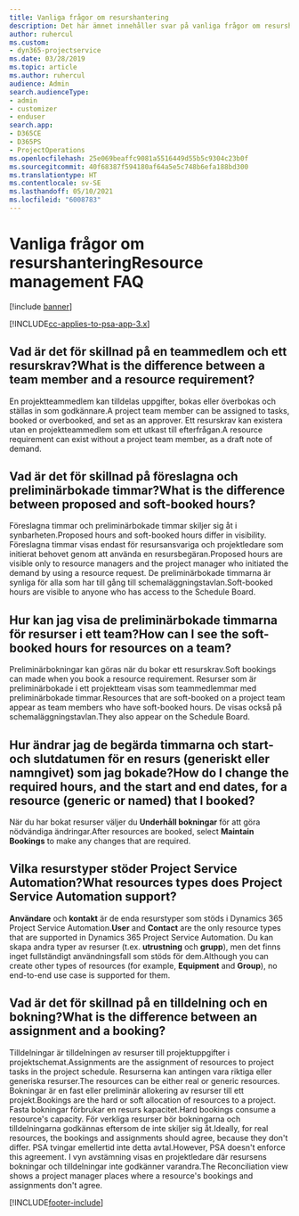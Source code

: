 ```yaml
---
title: Vanliga frågor om resurshantering
description: Det här ämnet innehåller svar på vanliga frågor om resurshantering.
author: ruhercul
ms.custom:
- dyn365-projectservice
ms.date: 03/28/2019
ms.topic: article
ms.author: ruhercul
audience: Admin
search.audienceType:
- admin
- customizer
- enduser
search.app:
- D365CE
- D365PS
- ProjectOperations
ms.openlocfilehash: 25e069beaffc9081a5516449d55b5c9304c23b0f
ms.sourcegitcommit: 40f68387f594180af64a5e5c748b6efa188bd300
ms.translationtype: HT
ms.contentlocale: sv-SE
ms.lasthandoff: 05/10/2021
ms.locfileid: "6008783"
---
```

# <a name="resource-management-faq"></a><span data-ttu-id="64599-103">Vanliga frågor om resurshantering</span><span class="sxs-lookup"><span data-stu-id="64599-103">Resource management FAQ</span></span>

[!include [banner](../includes/psa-now-project-operations.md)]

[!INCLUDE[cc-applies-to-psa-app-3.x](../includes/cc-applies-to-psa-app-3x.md)]

## <a name="what-is-the-difference-between-a-team-member-and-a-resource-requirement"></a><span data-ttu-id="64599-104">Vad är det för skillnad på en teammedlem och ett resurskrav?</span><span class="sxs-lookup"><span data-stu-id="64599-104">What is the difference between a team member and a resource requirement?</span></span>

<span data-ttu-id="64599-105">En projektteammedlem kan tilldelas uppgifter, bokas eller överbokas och ställas in som godkännare.</span><span class="sxs-lookup"><span data-stu-id="64599-105">A project team member can be assigned to tasks, booked or overbooked, and set as an approver.</span></span> <span data-ttu-id="64599-106">Ett resurskrav kan existera utan en projektteammedlem som ett utkast till efterfrågan.</span><span class="sxs-lookup"><span data-stu-id="64599-106">A resource requirement can exist without a project team member, as a draft note of demand.</span></span> 

## <a name="what-is-the-difference-between-proposed-and-soft-booked-hours"></a><span data-ttu-id="64599-107">Vad är det för skillnad på föreslagna och preliminärbokade timmar?</span><span class="sxs-lookup"><span data-stu-id="64599-107">What is the difference between proposed and soft-booked hours?</span></span>

<span data-ttu-id="64599-108">Föreslagna timmar och preliminärbokade timmar skiljer sig åt i synbarheten.</span><span class="sxs-lookup"><span data-stu-id="64599-108">Proposed hours and soft-booked hours differ in visibility.</span></span> <span data-ttu-id="64599-109">Föreslagna timmar visas endast för resursansvariga och projektledare som initierat behovet genom att använda en resursbegäran.</span><span class="sxs-lookup"><span data-stu-id="64599-109">Proposed hours are visible only to resource managers and the project manager who initiated the demand by using a resource request.</span></span> <span data-ttu-id="64599-110">De preliminärbokade timmarna är synliga för alla som har till gång till schemaläggningstavlan.</span><span class="sxs-lookup"><span data-stu-id="64599-110">Soft-booked hours are visible to anyone who has access to the Schedule Board.</span></span>

## <a name="how-can-i-see-the-soft-booked-hours-for-resources-on-a-team"></a><span data-ttu-id="64599-111">Hur kan jag visa de preliminärbokade timmarna för resurser i ett team?</span><span class="sxs-lookup"><span data-stu-id="64599-111">How can I see the soft-booked hours for resources on a team?</span></span>

<span data-ttu-id="64599-112">Preliminärbokningar kan göras när du bokar ett resurskrav.</span><span class="sxs-lookup"><span data-stu-id="64599-112">Soft bookings can made when you book a resource requirement.</span></span> <span data-ttu-id="64599-113">Resurser som är preliminärbokade i ett projektteam visas som teammedlemmar med preliminärbokade timmar.</span><span class="sxs-lookup"><span data-stu-id="64599-113">Resources that are soft-booked on a project team appear as team members who have soft-booked hours.</span></span> <span data-ttu-id="64599-114">De visas också på schemaläggningstavlan.</span><span class="sxs-lookup"><span data-stu-id="64599-114">They also appear on the Schedule Board.</span></span>

## <a name="how-do-i-change-the-required-hours-and-the-start-and-end-dates-for-a-resource-generic-or-named-that-i-booked"></a><span data-ttu-id="64599-115">Hur ändrar jag de begärda timmarna och start- och slutdatumen för en resurs (generiskt eller namngivet) som jag bokade?</span><span class="sxs-lookup"><span data-stu-id="64599-115">How do I change the required hours, and the start and end dates, for a resource (generic or named) that I booked?</span></span>

<span data-ttu-id="64599-116">När du har bokat resurser väljer du **Underhåll bokningar** för att göra nödvändiga ändringar.</span><span class="sxs-lookup"><span data-stu-id="64599-116">After resources are booked, select **Maintain Bookings** to make any changes that are required.</span></span>

## <a name="what-resources-types-does-project-service-automation-support"></a><span data-ttu-id="64599-117">Vilka resurstyper stöder Project Service Automation?</span><span class="sxs-lookup"><span data-stu-id="64599-117">What resources types does Project Service Automation support?</span></span>

<span data-ttu-id="64599-118">**Användare** och **kontakt** är de enda resurstyper som stöds i Dynamics 365 Project Service Automation.</span><span class="sxs-lookup"><span data-stu-id="64599-118">**User** and **Contact** are the only resource types that are supported in Dynamics 365 Project Service Automation.</span></span> <span data-ttu-id="64599-119">Du kan skapa andra typer av resurser (t.ex. **utrustning** och **grupp**), men det finns inget fullständigt användningsfall som stöds för dem.</span><span class="sxs-lookup"><span data-stu-id="64599-119">Although you can create other types of resources (for example, **Equipment** and **Group**), no end-to-end use case is supported for them.</span></span>

## <a name="what-is-the-difference-between-an-assignment-and-a-booking"></a><span data-ttu-id="64599-120">Vad är det för skillnad på en tilldelning och en bokning?</span><span class="sxs-lookup"><span data-stu-id="64599-120">What is the difference between an assignment and a booking?</span></span>

<span data-ttu-id="64599-121">Tilldelningar är tilldelningen av resurser till projektuppgifter i projektschemat.</span><span class="sxs-lookup"><span data-stu-id="64599-121">Assignments are the assignment of resources to project tasks in the project schedule.</span></span> <span data-ttu-id="64599-122">Resurserna kan antingen vara riktiga eller generiska resurser.</span><span class="sxs-lookup"><span data-stu-id="64599-122">The resources can be either real or generic resources.</span></span> <span data-ttu-id="64599-123">Bokningar är en fast eller preliminär allokering av resurser till ett projekt.</span><span class="sxs-lookup"><span data-stu-id="64599-123">Bookings are the hard or soft allocation of resources to a project.</span></span> <span data-ttu-id="64599-124">Fasta bokningar förbrukar en resurs kapacitet.</span><span class="sxs-lookup"><span data-stu-id="64599-124">Hard bookings consume a resource's capacity.</span></span> <span data-ttu-id="64599-125">För verkliga resurser bör bokningarna och tilldelningarna godkännas eftersom de inte skiljer sig åt.</span><span class="sxs-lookup"><span data-stu-id="64599-125">Ideally, for real resources, the bookings and assignments should agree, because they don't differ.</span></span> <span data-ttu-id="64599-126">PSA tvingar emellertid inte detta avtal.</span><span class="sxs-lookup"><span data-stu-id="64599-126">However, PSA doesn't enforce this agreement.</span></span> <span data-ttu-id="64599-127">I vyn avstämning visas en projektledare där resursens bokningar och tilldelningar inte godkänner varandra.</span><span class="sxs-lookup"><span data-stu-id="64599-127">The Reconciliation view shows a project manager places where a resource's bookings and assignments don't agree.</span></span>


[!INCLUDE[footer-include](../includes/footer-banner.md)]